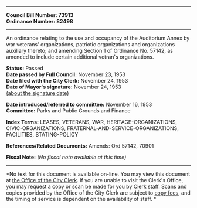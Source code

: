 * * * * *  
  
**Council Bill Number: [](#h0)[](#h2)73913**   
**Ordinance Number: 82498**  
  
* * * * *  
  
An ordinance relating to the use and occupancy of the Auditorium Annex by war veterans' organizations, patriotic organizations and organizations auxiliary thereto; and amending Section 1 of Ordinance No. 57142, as amended to include certain additional vetran's organizations.  
  
**Status:** Passed   
**Date passed by Full Council:** November 23, 1953   
**Date filed with the City Clerk:** November 24, 1953   
**Date of Mayor's signature:** November 24, 1953   
[(about the signature date)](/~public/approvaldate.htm)   
  
  
**Date introduced/referred to committee:** November 16, 1953   
**Committee:** Parks and Public Grounds and Finance   
  
**Index Terms:** LEASES, VETERANS, WAR, HERITAGE-ORGANIZATIONS, CIVIC-ORGANIZATIONS, FRATERNAL-AND-SERVICE-ORGANIZATIONS, FACILITIES, STATING-POLICY  
  
**References/Related Documents:** Amends: Ord 57142, 70901  
  
**Fiscal Note:** *(No fiscal note available at this time)*  
  
* * * * *  
  
*No text for this document is available on-line. You may view this document at [the Office of the City Clerk](http://www.seattle.gov/leg/clerk/contactUs.htm). If you are unable to visit the Clerk's Office, you may request a copy or scan be made for you by Clerk staff. Scans and copies provided by the Office of the City Clerk are subject to [copy fees](http://clerk.seattle.gov/~public/clerkfees.htm), and the timing of service is dependent on the availability of staff. *  
  
  
